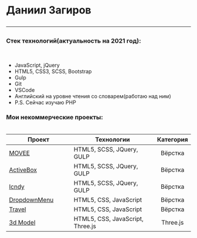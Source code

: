 
<h1> Даниил Загиров
<hr>
 <h3>Стек технологий(актуальность на 2021 год):</h3>
 <br>
 <ul>
  <li>JavaScript, jQuery</li>
  <li>HTML5, CSS3, SCSS, Bootstrap</li>
  <li>Gulp</li>
  <li>Git</li>
  <li>VSCode</li>
  <li>Английский на уровне чтения со словарем(работаю над ним)</li>
  <li>P.S. Сейчас изучаю PHP</li>
 </ul>
<h3> Мои некоммерческие проекты:
<br>
<br>
<div>

<table width="100%" id="user-content-mytable">
<thead>
<tr>
<th width="40%">Проект</th>
<th width="60%">Технологии</th>
<th>Категория</th>
</tr>
</thead>
<tbody>
<tr>
<td><a href="https://illuminator1337.github.io/Movee/">MOVEE</a></td>
<td>HTML5, SCSS, JQuery, GULP</td>
<td align="center">Вёрстка</td>
</tr>
<tr>
<td><a href="https://illuminator1337.github.io/ActiveBox/">ActiveBox</a></td>
<td>HTML5, SCSS, JQuery, GULP</td>
<td align="center">Вёрстка</td>
</tr>
<tr>
<td><a href="https://illuminator1337.github.io/Icndy/">Icndy</a></td>
<td>HTML5, SCSS, JQuery, GULP</td>
<td align="center">Вёрстка</td>
</tr>
<tr>
<td><a href="https://illuminator1337.github.io/DropdownMenu/">DropdownMenu</a></td>
<td>HTML5, CSS, JavaScript</td>
<td align="center">Вёрстка</td>
</tr>
<tr>
<td><a href="https://illuminator1337.github.io/Travel/">Travel</a></td>
<td>HTML5, CSS, JavaScript</td>
<td align="center">Вёрстка</td>
</tr>
<tr>
<td><a href="https://illuminator1337.github.io/Travel/">3d Model</a></td>
<td>HTML5, CSS, JavaScript, Three.js</td>
<td align="center">Three.js</td>
</tr>
</tbody>
</table>

</div>
